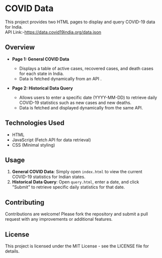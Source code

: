 # COVID Data

This project provides two HTML pages to display and query COVID-19 data for India.<br>
API Link:-https://data.covid19india.org/data.json
## Overview

- **Page 1: General COVID Data**
  - Displays a table of active cases, recovered cases, and death cases for each state in India.
  - Data is fetched dynamically from an API .

- **Page 2: Historical Data Query**
  - Allows users to enter a specific date (YYYY-MM-DD) to retrieve daily COVID-19 statistics such as new cases and new deaths.
  - Data is fetched and displayed dynamically from the same API.

## Technologies Used

- HTML
- JavaScript (Fetch API for data retrieval)
- CSS (Minimal styling)

## Usage

1. **General COVID Data**: Simply open `index.html` to view the current COVID-19 statistics for Indian states.
2. **Historical Data Query**: Open `query.html`, enter a date, and click "Submit" to retrieve specific daily statistics for that date.

## Contributing

Contributions are welcome! Please fork the repository and submit a pull request with any improvements or additional features.

## License

This project is licensed under the MIT License - see the LICENSE file for details.
